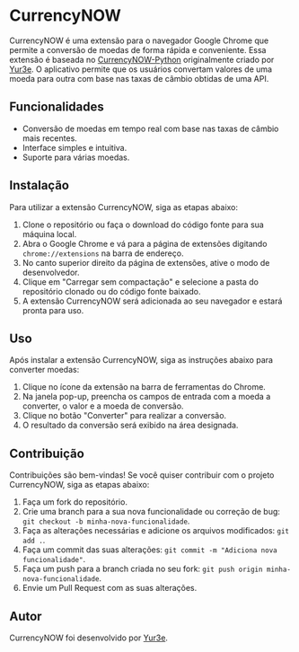 # CurrencyNOW

CurrencyNOW é uma extensão para o navegador Google Chrome que permite a conversão de moedas de forma rápida e conveniente. Essa extensão é baseada no [CurrencyNOW-Python](https://github.com/Yur3e/CurrencyNOW-Python) originalmente criado por [Yur3e](https://github.com/Yur3e). O aplicativo permite que os usuários convertam valores de uma moeda para outra com base nas taxas de câmbio obtidas de uma API.

## Funcionalidades

- Conversão de moedas em tempo real com base nas taxas de câmbio mais recentes.
- Interface simples e intuitiva.
- Suporte para várias moedas.

## Instalação

Para utilizar a extensão CurrencyNOW, siga as etapas abaixo:

1. Clone o repositório ou faça o download do código fonte para sua máquina local.
2. Abra o Google Chrome e vá para a página de extensões digitando `chrome://extensions` na barra de endereço.
3. No canto superior direito da página de extensões, ative o modo de desenvolvedor.
4. Clique em "Carregar sem compactação" e selecione a pasta do repositório clonado ou do código fonte baixado.
5. A extensão CurrencyNOW será adicionada ao seu navegador e estará pronta para uso.

## Uso

Após instalar a extensão CurrencyNOW, siga as instruções abaixo para converter moedas:

1. Clique no ícone da extensão na barra de ferramentas do Chrome.
2. Na janela pop-up, preencha os campos de entrada com a moeda a converter, o valor e a moeda de conversão.
3. Clique no botão "Converter" para realizar a conversão.
4. O resultado da conversão será exibido na área designada.

## Contribuição

Contribuições são bem-vindas! Se você quiser contribuir com o projeto CurrencyNOW, siga as etapas abaixo:

1. Faça um fork do repositório.
2. Crie uma branch para a sua nova funcionalidade ou correção de bug: `git checkout -b minha-nova-funcionalidade`.
3. Faça as alterações necessárias e adicione os arquivos modificados: `git add .`.
4. Faça um commit das suas alterações: `git commit -m "Adiciona nova funcionalidade"`.
5. Faça um push para a branch criada no seu fork: `git push origin minha-nova-funcionalidade`.
6. Envie um Pull Request com as suas alterações.

## Autor

CurrencyNOW foi desenvolvido por [Yur3e](https://github.com/Yur3e).
